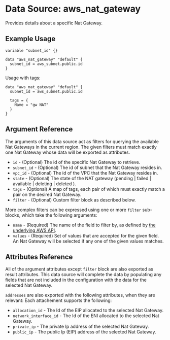 
# Data Source: aws_nat_gateway

Provides details about a specific Nat Gateway.

## Example Usage

```hcl
variable "subnet_id" {}

data "aws_nat_gateway" "default" {
  subnet_id = aws_subnet.public.id
}
```

Usage with tags:

```hcl
data "aws_nat_gateway" "default" {
  subnet_id = aws_subnet.public.id

  tags = {
    Name = "gw NAT"
  }
}
```

## Argument Reference

The arguments of this data source act as filters for querying the available
Nat Gateways in the current region. The given filters must match exactly one
Nat Gateway whose data will be exported as attributes.

* `id` - (Optional) The id of the specific Nat Gateway to retrieve.
* `subnet_id` - (Optional) The id of subnet that the Nat Gateway resides in.
* `vpc_id` - (Optional) The id of the VPC that the Nat Gateway resides in.
* `state` - (Optional) The state of the NAT gateway (pending | failed | available | deleting | deleted ).
* `tags` - (Optional) A map of tags, each pair of which must exactly match
  a pair on the desired Nat Gateway.
* `filter` - (Optional) Custom filter block as described below.

More complex filters can be expressed using one or more `filter` sub-blocks,
which take the following arguments:

* `name` - (Required) The name of the field to filter by, as defined by
  [the underlying AWS API](https://docs.aws.amazon.com/AWSEC2/latest/APIReference/API_DescribeNatGateways.html).
* `values` - (Required) Set of values that are accepted for the given field.
  An Nat Gateway will be selected if any one of the given values matches.

## Attributes Reference

All of the argument attributes except `filter` block are also exported as
result attributes. This data source will complete the data by populating
any fields that are not included in the configuration with the data for
the selected Nat Gateway.

`addresses` are also exported with the following attributes, when they are relevant:
Each attachement supports the following:

* `allocation_id` - The Id of the EIP allocated to the selected Nat Gateway.
* `network_interface_id` - The Id of the ENI allocated to the selected Nat Gateway.
* `private_ip` - The private Ip address of the selected Nat Gateway.
* `public_ip` - The public Ip (EIP) address of the selected Nat Gateway.
